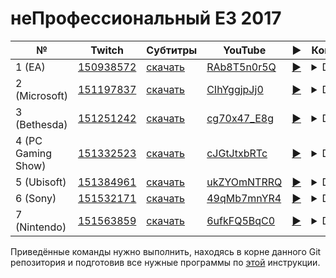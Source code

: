 # неПрофессиональный E3 2017

| № | Twitch | Субтитры | YouTube | ▶ | Команда |
| --- | --- | --- | --- | --- | --- |
| 1 (EA) | [150938572](https://www.twitch.tv/videos/150938572) | [скачать](../chats/v150938572.ass) | [RAb8T5n0r5Q](https://www.youtube.com/watch?v=RAb8T5n0r5Q) | [▶](../src/player.html?v=RAb8T5n0r5Q&s=150938572) | <details>`mpv --sub-file chats/v150938572.ass ytdl://RAb8T5n0r5Q`</details> |
| 2 (Microsoft) | [151197837](https://www.twitch.tv/videos/151197837) | [скачать](../chats/v151197837.ass) | [CIhYggjpJj0](https://www.youtube.com/watch?v=CIhYggjpJj0) | [▶](../src/player.html?v=CIhYggjpJj0&s=151197837) | <details>`mpv --sub-file chats/v151197837.ass ytdl://CIhYggjpJj0`</details> |
| 3 (Bethesda) | [151251242](https://www.twitch.tv/videos/151251242) | [скачать](../chats/v151251242.ass) | [cg70x47_E8g](https://www.youtube.com/watch?v=cg70x47_E8g) | [▶](../src/player.html?v=cg70x47_E8g&s=151251242) | <details>`mpv --sub-file chats/v151251242.ass ytdl://cg70x47_E8g`</details> |
| 4 (PC Gaming Show) | [151332523](https://www.twitch.tv/videos/151332523) | [скачать](../chats/v151332523.ass) | [cJGtJtxbRTc](https://www.youtube.com/watch?v=cJGtJtxbRTc) | [▶](../src/player.html?v=cJGtJtxbRTc&s=151332523) | <details>`mpv --sub-file chats/v151332523.ass ytdl://cJGtJtxbRTc`</details> |
| 5 (Ubisoft) | [151384961](https://www.twitch.tv/videos/151384961) | [скачать](../chats/v151384961.ass) | [ukZYOmNTRRQ](https://www.youtube.com/watch?v=ukZYOmNTRRQ) | [▶](../src/player.html?v=ukZYOmNTRRQ&s=151384961) | <details>`mpv --sub-file chats/v151384961.ass ytdl://ukZYOmNTRRQ`</details> |
| 6 (Sony) | [151532171](https://www.twitch.tv/videos/151532171) | [скачать](../chats/v151532171.ass) | [49qMb7mnYR4](https://www.youtube.com/watch?v=49qMb7mnYR4) | [▶](../src/player.html?v=49qMb7mnYR4&s=151532171) | <details>`mpv --sub-file chats/v151532171.ass ytdl://49qMb7mnYR4`</details> |
| 7 (Nintendo) | [151563859](https://www.twitch.tv/videos/151563859) | [скачать](../chats/v151563859.ass) | [6ufkFQ5BqC0](https://www.youtube.com/watch?v=6ufkFQ5BqC0) | [▶](../src/player.html?v=6ufkFQ5BqC0&s=151563859) | <details>`mpv --sub-file chats/v151563859.ass ytdl://6ufkFQ5BqC0`</details> |

Приведённые команды нужно выполнить, находясь в корне данного Git репозитория и подготовив все нужные программы по [этой](/tutorials/watch-online.md) инструкции.

